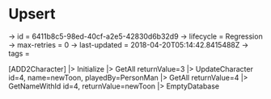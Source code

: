 # Upsert

-> id = 6411b8c5-98ed-40cf-a2e5-42830d6b32d9
-> lifecycle = Regression
-> max-retries = 0
-> last-updated = 2018-04-20T05:14:42.8415488Z
-> tags = 

[ADD2Character]
|> Initialize
|> GetAll returnValue=3
|> UpdateCharacter id=4, name=newToon, playedBy=PersonMan
|> GetAll returnValue=4
|> GetNameWithId id=4, returnValue=newToon
|> EmptyDatabase
~~~
